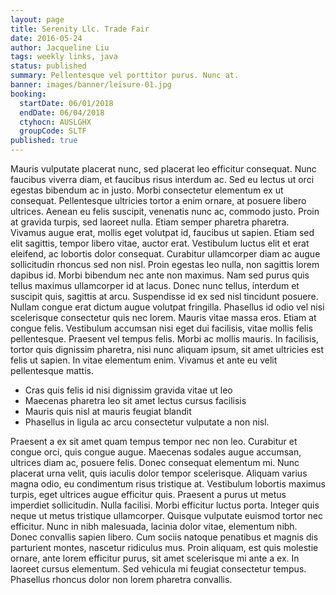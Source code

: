 ```yaml
---
layout: page
title: Serenity Llc. Trade Fair
date: 2016-05-24
author: Jacqueline Liu
tags: weekly links, java
status: published
summary: Pellentesque vel porttitor purus. Nunc at.
banner: images/banner/leisure-01.jpg
booking:
  startDate: 06/01/2018
  endDate: 06/04/2018
  ctyhocn: AUSLGHX
  groupCode: SLTF
published: true
---
```

Mauris vulputate placerat nunc, sed placerat leo efficitur consequat. Nunc faucibus viverra diam, et faucibus risus interdum ac. Sed eu lectus ut orci egestas bibendum ac in justo. Morbi consectetur elementum ex ut consequat. Pellentesque ultricies tortor a enim ornare, at posuere libero ultrices. Aenean eu felis suscipit, venenatis nunc ac, commodo justo. Proin at gravida turpis, sed laoreet nulla. Etiam semper pharetra pharetra. Vivamus augue erat, mollis eget volutpat id, faucibus ut sapien. Etiam sed elit sagittis, tempor libero vitae, auctor erat. Vestibulum luctus elit et erat eleifend, ac lobortis dolor consequat. Curabitur ullamcorper diam ac augue sollicitudin rhoncus sed non nisl. Proin egestas leo nulla, non sagittis lorem dapibus id. Morbi bibendum nec ante non maximus. Nam sed purus quis tellus maximus ullamcorper id at lacus.
Donec nunc tellus, interdum et suscipit quis, sagittis at arcu. Suspendisse id ex sed nisl tincidunt posuere. Nullam congue erat dictum augue volutpat fringilla. Phasellus id odio vel nisi scelerisque consectetur quis nec lorem. Mauris vitae massa eros. Etiam at congue felis. Vestibulum accumsan nisi eget dui facilisis, vitae mollis felis pellentesque. Praesent vel tempus felis. Morbi ac mollis mauris. In facilisis, tortor quis dignissim pharetra, nisi nunc aliquam ipsum, sit amet ultricies est felis ut sapien. In vitae elementum enim. Vivamus et ante eu velit pellentesque mattis.

* Cras quis felis id nisi dignissim gravida vitae ut leo
* Maecenas pharetra leo sit amet lectus cursus facilisis
* Mauris quis nisl at mauris feugiat blandit
* Phasellus in ligula ac arcu consectetur vulputate a non nisl.

Praesent a ex sit amet quam tempus tempor nec non leo. Curabitur et congue orci, quis congue augue. Maecenas sodales augue accumsan, ultrices diam ac, posuere felis. Donec consequat elementum mi. Nunc placerat urna velit, quis iaculis dolor tempor scelerisque. Aliquam varius magna odio, eu condimentum risus tristique at. Vestibulum lobortis maximus turpis, eget ultrices augue efficitur quis. Praesent a purus ut metus imperdiet sollicitudin. Nulla facilisi. Morbi efficitur luctus porta.
Integer quis neque ut metus tristique ullamcorper. Quisque vulputate euismod tortor nec efficitur. Nunc in nibh malesuada, lacinia dolor vitae, elementum nibh. Donec convallis sapien libero. Cum sociis natoque penatibus et magnis dis parturient montes, nascetur ridiculus mus. Proin aliquam, est quis molestie ornare, ante lorem efficitur purus, sit amet scelerisque mi ante a ex. In laoreet cursus elementum. Sed vehicula mi feugiat consectetur tempus. Phasellus rhoncus dolor non lorem pharetra convallis.
